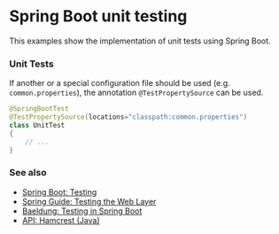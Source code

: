 # Spring Boot unit testing

This examples show the implementation of unit tests using Spring Boot.

### Unit Tests

If another or a special configuration file should be used (e.g. <code>common.properties</code>), the annotation <code>@TestPropertySource</code> can be used.

```java
@SpringBootTest
@TestPropertySource(locations="classpath:common.properties")
class UnitTest
{
    // ...
}
```

### See also

* [Spring Boot: Testing](https://docs.spring.io/spring-boot/docs/current/reference/html/spring-boot-features.html#boot-features-testing)
* [Spring Guide: Testing the Web Layer](https://spring.io/guides/gs/testing-web/)
* [Baeldung: Testing in Spring Boot](https://www.baeldung.com/spring-boot-testing)
* [API: Hamcrest (Java)](http://hamcrest.org/JavaHamcrest/)
